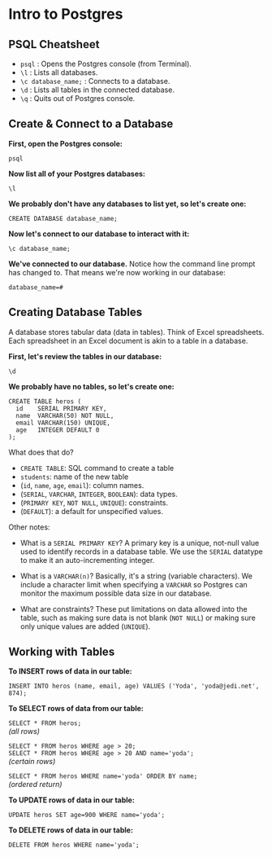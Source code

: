 # Intro to Postgres

## PSQL Cheatsheet

 * `psql` : Opens the Postgres console (from Terminal).
 * `\l` : Lists all databases.
 * `\c database_name;` : Connects to a database.
 * `\d` : Lists all tables in the connected database.
 * `\q` : Quits out of Postgres console.

## Create & Connect to a Database

**First, open the Postgres console:**

`psql`

**Now list all of your Postgres databases:**

`\l`

**We probably don't have any databases to list yet, so let's create one:**

`CREATE DATABASE database_name;`

**Now let's connect to our database to interact with it:**

`\c database_name;`

**We've connected to our database.** Notice how the command line prompt has changed to. That means we're now working in our database:

`database_name=#`

## Creating Database Tables

A database stores tabular data (data in tables). Think of Excel spreadsheets. Each spreadsheet in an Excel document is akin to a table in a database.

**First, let's review the tables in our database:**

 `\d`

**We probably have no tables, so let's create one:**

```
CREATE TABLE heros (
  id    SERIAL PRIMARY KEY,
  name  VARCHAR(50) NOT NULL,
  email VARCHAR(150) UNIQUE,
  age   INTEGER DEFAULT 0
);
```

What does that do?

- `CREATE TABLE`: SQL command to create a table
- `students`: name of the new table
- (`id`, `name`, `age`, `email`): column names.
- (`SERIAL`, `VARCHAR`, `INTEGER`, `BOOLEAN`): data types.
- (`PRIMARY KEY`, `NOT NULL`, `UNIQUE`): constraints.
- (`DEFAULT`): a default for unspecified values.

Other notes:

- What is a `SERIAL PRIMARY KEY`? A primary key is a unique, not-null value used to identify records in a database table. We use the `SERIAL` datatype to make it an auto-incrementing integer.

- What is a `VARCHAR(n)`? Basically, it's a string (variable characters). We include a character limit when specifying a `VARCHAR` so Postgres can monitor the maximum possible data size in our database.

- What are constraints? These put limitations on data allowed into the table, such as making sure data is not blank (`NOT NULL`) or making sure only unique values are added (`UNIQUE`).


## Working with Tables 

**To INSERT rows of data in our table:**

`INSERT INTO heros (name, email, age) VALUES ('Yoda', 'yoda@jedi.net', 874);`

**To SELECT rows of data from our table:**

`SELECT * FROM heros;`  
*(all rows)*

`SELECT * FROM heros WHERE age > 20;`  
`SELECT * FROM heros WHERE age > 20 AND name='yoda';`  
*(certain rows)*

`SELECT * FROM heros WHERE name='yoda' ORDER BY name;`  
*(ordered return)*

**To UPDATE rows of data in our table:**

`UPDATE heros SET age=900 WHERE name='yoda';`

**To DELETE rows of data in our table:**

`DELETE FROM heros WHERE name='yoda';`



